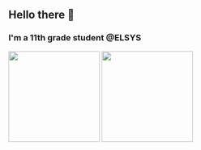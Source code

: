 ## Hello there 👋
### I'm a 11th grade student @ELSYS
<p>
  <img height="180em" src="https://github-readme-stats.vercel.app/api?username=aalyth&show_icons=true&theme=solarized-light&bg_color=fffefe"/>
  <img height="180em" src="https://github-readme-stats.vercel.app/api/top-langs/?username=aalyth&layout=compact&theme=solarized-light&bg_color=fffefe"/>
</p>

<!--
**aalyth/aalyth** is a ✨ _special_ ✨ repository because its `README.md` (this file) appears on your GitHub profile.

Here are some ideas to get you started:

- 🔭 I’m currently working on ...
- 🌱 I’m currently learning ...
- 👯 I’m looking to collaborate on ...
- 🤔 I’m looking for help with ...
- 💬 Ask me about ...
- 📫 How to reach me: ...
- 😄 Pronouns: ...
- ⚡ Fun fact: ...
-->
